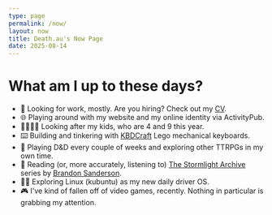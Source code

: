 ```yaml
---
type: page
permalink: /now/
layout: now
title: Death.au's Now Page
date: 2025-08-14
---
```


# What am I up to these days?

- 💼 Looking for work, mostly. Are you hiring? Check out my [CV](https://death.id.au/cv/).
- 🌐 Playing around with my website and my online identity via ActivityPub.
- 👨‍👩‍👧‍👦 Looking after my kids, who are 4 and 9 this year.
- ⌨️ Building and tinkering with [KBDCraft](https://kbdcraft.store/user/signUp?referral_code=K34SSH35L&amp;source_type=member_plugin_referral&amp;slt=member_plugin_referral&amp;ref=death.id.au) Lego mechanical keyboards.
- 🎲 Playing D&D every couple of weeks and exploring other TTRPGs in my own time.
- 📖 Reading (or, more accurately, listening to) [The Stormlight Archive](https://www.goodreads.com/series/49075-the-stormlight-archive) series by [Brandon Sanderson](https://www.goodreads.com/author/show/38550.Brandon_Sanderson).
- 🧑‍💻 Exploring Linux (kubuntu) as my new daily driver OS.
- 🎮 I've kind of fallen off of video games, recently. Nothing in particular is grabbing my attention.